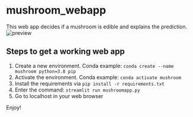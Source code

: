 # mushroom_webapp
This web app decides if a mushroom is edible and explains the prediction.
![preview](https://github.com/henniedeharder/mushroom_webapp/tree/main/img/mush.jpg)


## Steps to get a working web app
1. Create a new environment. Conda example: `conda create --name mushroom python=3.8 pip`
2. Activate the environment. Conda example: `conda activate mushroom`
3. Install the requirements via `pip install -r requirements.txt`
4. Enter the command: `streamlit run mushroomapp.py` 
5. Go to localhost in your web browser

Enjoy!
